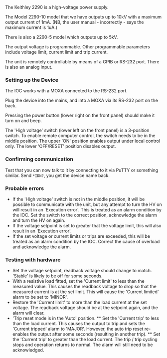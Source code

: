 The Keithley 2290 is a high-voltage power supply.

The Model 2290-10 model that we have outputs up to 10kV with a maximum output current of 1mA.
(NB, the user manual - incorrectly - says the maximum current is 1uA.)

There is also a 2290-5 model which outputs up to 5kV.

The output voltage is programmable.
Other programmable parameters include voltage limit, current limit and trip current.

The unit is remotely controllable by means of a GPIB or RS-232 port.
There is also an analog input.

### Setting up the Device
The IOC works with a MOXA connected to the RS-232 port.

Plug the device into the mains, and into a MOXA via its RS-232 port on the back. 

Pressing the power button (lower right on the front panel) should make it turn on and beep.

The 'High voltage' switch (lower left on the front panel) is a 3-position switch.
To enable remote computer control, the switch needs to be in the middle position.
The upper 'ON' position enables output under local control only.
The lower 'OFF/RESET' position disables output.

### Confirming communication
Test that you can now talk to it by connecting to it via PuTTY or something similar.
Send `*IDN?`, you get the device name back.

### Probable errors
- If the 'High voltage' switch is not in the middle position, it will be possible to communicate with the unit, but any attempt to turn the HV on will result in an 'Execution error'. This is treated as an alarm condition by the IOC.
  Set the switch to the correct position, acknowledge the alarm and turn the HV on again.
- If the voltage setpoint is set to greater that the voltage limit, this will also result in an 'Execution error'.
- If the set voltage or current limits or trips are exceeded, this will be treated as an alarm condition by the IOC.
  Correct the cause of overload and acknowledge the alarm.

### Testing with hardware
- Set the voltage setpoint, readback voltage should change to match. 'Stable' is likely to be off for some seconds.
- With a resistive load fitted, set the 'Current limit' to less than the measured value. This causes the readback voltage to drop so that the measured current is at the set limit. This will cause the 'Current limited' alarm to be set to 'MINOR'.
- Restore the 'Current limit' to more than the load current at the set voltage. The readback voltage should be at the setpoint again, and the alarm will clear.
- 'Trip reset mode is in the 'Auto' position.
** Set the 'Current trip' to less than the load current. This causes the output to trip and sets the 'Current tripped' alarm to 'MAJOR'. However, the auto trip reset re-enables the output after some seconds (resulting in another trip).
** Set the 'Current trip' to greater than the load current. The trip / trip cycling stops and operation returns to normal. The alarm will still need to be acknowledged.
